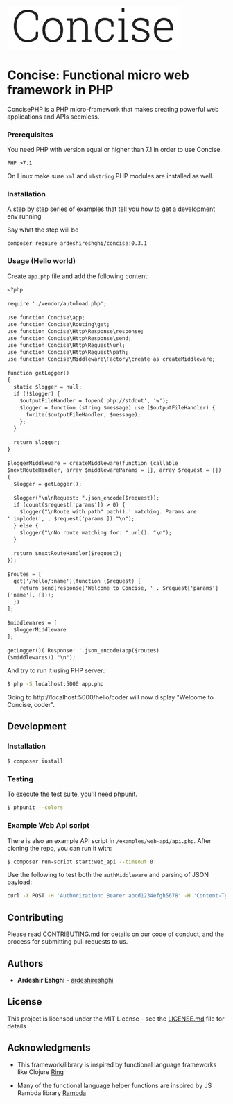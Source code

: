 <img src="https://raw.githubusercontent.com/ardeshireshghi/concise/master/images/logo.png" width="400" alt="Concise">

# Concise: Functional micro web framework in PHP

ConcisePHP is a PHP micro-framework that makes creating powerful web applications and APIs seemless.

### Prerequisites

You need PHP with version equal or higher than 7.1 in order to use Concise.

```
PHP >7.1
```

On Linux make sure `xml` and `mbstring` PHP modules are installed as well.

### Installation

A step by step series of examples that tell you how to get a development env running

Say what the step will be

```
composer require ardeshireshghi/concise:0.3.1
```

### Usage (Hello world)

Create `app.php` file and add the following content:

```
<?php

require './vendor/autoload.php';

use function Concise\app;
use function Concise\Routing\get;
use function Concise\Http\Response\response;
use function Concise\Http\Response\send;
use function Concise\Http\Request\url;
use function Concise\Http\Request\path;
use function Concise\Middleware\Factory\create as createMiddleware;

function getLogger()
{
  static $logger = null;
  if (!$logger) {
    $outputFileHandler = fopen('php://stdout', 'w');
    $logger = function (string $message) use ($outputFileHandler) {
      fwrite($outputFileHandler, $message);
    };
  }

  return $logger;
}

$loggerMiddleware = createMiddleware(function (callable $nextRouteHandler, array $middlewareParams = [], array $request = []) {
  $logger = getLogger();

  $logger("\n\nRequest: ".json_encode($request));
  if (count($request['params']) > 0) {
    $logger("\nRoute with path".path().' matching. Params are: '.implode(',', $request['params'])."\n");
  } else {
    $logger("\nNo route matching for: ".url(). "\n");
  }

  return $nextRouteHandler($request);
});

$routes = [
  get('/hello/:name')(function ($request) {
    return send(response('Welcome to Concise, ' . $request['params']['name'], []));
  })
];

$middlewares = [
  $loggerMiddleware
];

getLogger()('Response: '.json_encode(app($routes)($middlewares))."\n");
```

And try to run it using PHP server:

```bash
$ php -S localhost:5000 app.php
```

Going to http://localhost:5000/hello/coder will now display "Welcome to Concise, coder".


## Development

### Installation

```bash
$ composer install
```

### Testing

To execute the test suite, you'll need phpunit.

```bash
$ phpunit --colors
```

### Example Web Api script

There is also an example API script in `/examples/web-api/api.php`. After cloning the repo, you can run it with:

```bash
$ composer run-script start:web_api --timeout 0
```

Use the following to test both the `authMiddleware` and parsing of JSON payload:

```bash
curl -X POST -H 'Authorization: Bearer abcd1234efgh5678' -H 'Content-Type: application/json' --data '{"filename": "test.jpg"}' http://127.0.0.1:5000/api/upload

```

## Contributing

Please read [CONTRIBUTING.md](CONTRIBUTING.md) for details on our code of conduct, and the process for submitting pull requests to us.

## Authors

* **Ardeshir Eshghi** - [ardeshireshghi](https://github.com/ardeshireshghi)


## License

This project is licensed under the MIT License - see the [LICENSE.md](LICENSE.md) file for details

## Acknowledgments

* This framework/library is inspired by functional language frameworks like Clojure [Ring](https://github.com/ring-clojure/ring)

* Many of the functional language helper functions are inspired by JS Rambda library [Rambda](https://ramdajs.com/docs/)
